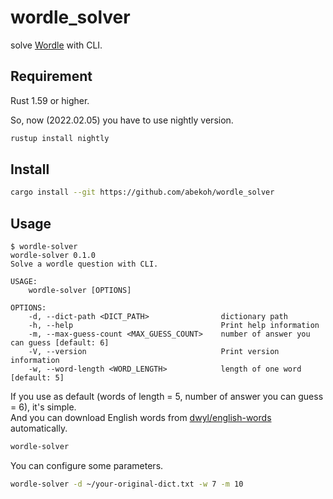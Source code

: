 # wordle_solver

solve [Wordle](https://www.powerlanguage.co.uk/wordle/) with CLI.

## Requirement

Rust 1.59 or higher.

So, now (2022.02.05) you have to use nightly version.

```bash
rustup install nightly
```

## Install

```bash
cargo install --git https://github.com/abekoh/wordle_solver
```

## Usage

```
$ wordle-solver
wordle-solver 0.1.0
Solve a wordle question with CLI.

USAGE:
    wordle-solver [OPTIONS]

OPTIONS:
    -d, --dict-path <DICT_PATH>                dictionary path
    -h, --help                                 Print help information
    -m, --max-guess-count <MAX_GUESS_COUNT>    number of answer you can guess [default: 6]
    -V, --version                              Print version information
    -w, --word-length <WORD_LENGTH>            length of one word [default: 5]
```

If you use as default (words of length = 5, number of answer you can guess = 6), it's simple.  
And you can download English words from [dwyl/english-words](https://github.com/dwyl/english-words) automatically.
```bash
wordle-solver
```

You can configure some parameters.

```bash
wordle-solver -d ~/your-original-dict.txt -w 7 -m 10
```
